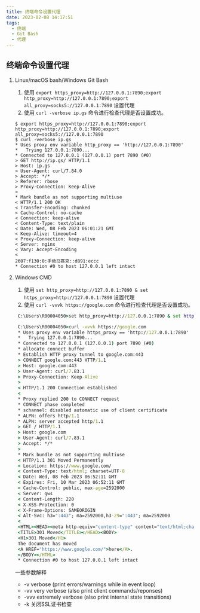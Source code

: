 ```yaml
---
title: 终端命令设置代理
date: 2023-02-08 14:17:51
tags: 
  - 终端
  - Git Bash
  - 代理
---
```


## 终端命令设置代理

1. Linux/macOS bash/Windows Git Bash
   1. 使用 `export https_proxy=http://127.0.0.1:7890;export http_proxy=http://127.0.0.1:7890;export all_proxy=socks5://127.0.0.1:7890` 设置代理
   2. 使用 `curl -verbose ip.gs` 命令进行检查代理是否设置成功。

   ```shell
   $ export https_proxy=http://127.0.0.1:7890;export http_proxy=http://127.0.0.1:7890;export all_proxy=socks5://127.0.0.1:7890
   $ curl -verbose ip.gs
   * Uses proxy env variable http_proxy == 'http://127.0.0.1:7890'
   *   Trying 127.0.0.1:7890...
   * Connected to 127.0.0.1 (127.0.0.1) port 7890 (#0)
   > GET http://ip.gs/ HTTP/1.1
   > Host: ip.gs
   > User-Agent: curl/7.84.0
   > Accept: */*
   > Referer: rbose
   > Proxy-Connection: Keep-Alive
   >
   * Mark bundle as not supporting multiuse
   < HTTP/1.1 200 OK
   < Transfer-Encoding: chunked
   < Cache-Control: no-cache
   < Connection: keep-alive
   < Content-Type: text/plain
   < Date: Wed, 08 Feb 2023 06:01:21 GMT
   < Keep-Alive: timeout=4
   < Proxy-Connection: keep-alive
   < Server: nginx
   < Vary: Accept-Encoding
   <
   2607:f130:0:手动马赛克::d891:eccc
   * Connection #0 to host 127.0.0.1 left intact
   ```

2. Windows CMD
   1. 使用 `set http_proxy=http://127.0.0.1:7890 & set https_proxy=http://127.0.0.1:7890` 设置代理
   2. 使用 `curl -vvvk https://google.com` 命令进行检查代理是否设置成功。
    <!-- more -->
   ```cmd
    C:\Users\R00004050>set http_proxy=http://127.0.0.1:7890 & set https_proxy=http://127.0.0.1:7890

    C:\Users\R00004050>curl -vvvk https://google.com
    * Uses proxy env variable https_proxy == 'http://127.0.0.1:7890'
    *   Trying 127.0.0.1:7890...
    * Connected to 127.0.0.1 (127.0.0.1) port 7890 (#0)
    * allocate connect buffer
    * Establish HTTP proxy tunnel to google.com:443
    > CONNECT google.com:443 HTTP/1.1
    > Host: google.com:443
    > User-Agent: curl/7.83.1
    > Proxy-Connection: Keep-Alive
    >
    < HTTP/1.1 200 Connection established
    <
    * Proxy replied 200 to CONNECT request
    * CONNECT phase completed
    * schannel: disabled automatic use of client certificate
    * ALPN: offers http/1.1
    * ALPN: server accepted http/1.1
    > GET / HTTP/1.1
    > Host: google.com
    > User-Agent: curl/7.83.1
    > Accept: */*
    >
    * Mark bundle as not supporting multiuse
    < HTTP/1.1 301 Moved Permanently
    < Location: https://www.google.com/
    < Content-Type: text/html; charset=UTF-8
    < Date: Wed, 08 Feb 2023 06:52:11 GMT
    < Expires: Fri, 10 Mar 2023 06:52:11 GMT
    < Cache-Control: public, max-age=2592000
    < Server: gws
    < Content-Length: 220
    < X-XSS-Protection: 0
    < X-Frame-Options: SAMEORIGIN
    < Alt-Svc: h3=":443"; ma=2592000,h3-29=":443"; ma=2592000
    <
    <HTML><HEAD><meta http-equiv="content-type" content="text/html;charset=utf-8">
    <TITLE>301 Moved</TITLE></HEAD><BODY>
    <H1>301 Moved</H1>
    The document has moved
    <A HREF="https://www.google.com/">here</A>.
    </BODY></HTML>
    * Connection #0 to host 127.0.0.1 left intact
    ```

    一些参数解释
    * -v verbose (print errors/warnings while in event loop)
    * -vv very verbose (also print client commands/reponses)
    * -vvv extremely verbose (also print internal state transitions)
    * -k 关闭SSL证书检查
